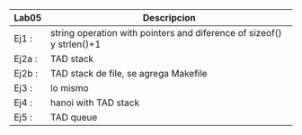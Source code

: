 | Lab05  | Descripcion                                                           |
|--------|-----------------------------------------------------------------------|
| Ej1 :  | string operation with pointers and diference of sizeof() y strlen()+1 |
| Ej2a : | TAD stack                                                             |
| Ej2b : | TAD stack de file, se agrega Makefile                                 |
| Ej3 :  | lo mismo                                                              |
| Ej4 :  | hanoi with TAD stack                                                  |
| Ej5 :  | TAD queue                                                             |